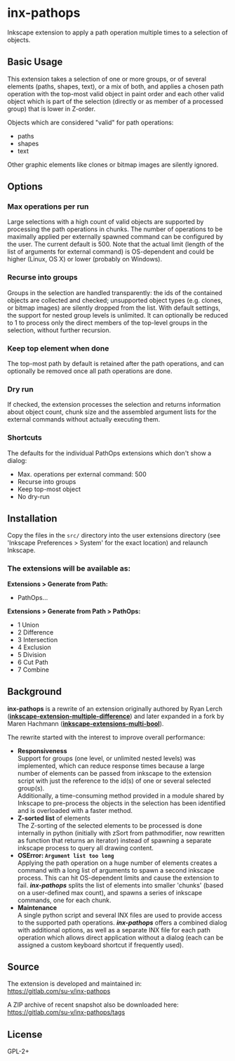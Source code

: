 # inx-pathops

Inkscape extension to apply a path operation multiple times to a
selection of objects.


## Basic Usage

This extension takes a selection of one or more groups, or of several
elements (paths, shapes, text), or a mix of both, and applies a chosen
path operation with the top-most valid object in paint order and each
other valid object which is part of the selection (directly or as member
of a processed group) that is lower in Z-order.

Objects which are considered "valid" for path operations:
- paths
- shapes
- text

Other graphic elements like clones or bitmap images are silently ignored.


## Options

### Max operations per run
Large selections with a high count of valid objects are supported by
processing the path operations in chunks. The number of operations to be
maximally applied per externally spawned command can be configured by
the user.  The current default is 500.  Note that the actual limit
(length of the list of arguments for external command) is OS-dependent
and could be higher (Linux, OS X) or lower (probably on Windows).

### Recurse into groups
Groups in the selection are handled transparently: the ids of the
contained objects are collected and checked; unsupported object types
(e.g. clones, or bitmap images) are silently dropped from the list. With
default settings, the support for nested group levels is unlimited. It
can optionally be reduced to 1 to process only the direct members of the
top-level groups in the selection, without further recursion.

### Keep top element when done
The top-most path by default is retained after the path operations, and
can optionally be removed once all path operations are done.

### Dry run
If checked, the extension processes the selection and returns
information about object count, chunk size and the assembled argument
lists for the external commands without actually executing them.

### Shortcuts
The defaults for the individual PathOps extensions which don't show a
dialog:
- Max. operations per external command: 500
- Recurse into groups
- Keep top-most object
- No dry-run


## Installation

Copy the files in the `src/` directory into the user extensions
directory (see 'Inkscape Preferences > System' for the exact location)
and relaunch Inkscape.

### The extensions will be available as:

**Extensions > Generate from Path:**
- PathOps...

**Extensions > Generate from Path > PathOps:**
- 1 Union
- 2 Difference
- 3 Intersection
- 4 Exclusion
- 5 Division
- 6 Cut Path
- 7 Combine


## Background

**inx-pathops** is a rewrite of an extension originally authored by Ryan
Lerch
([**inkscape-extension-multiple-difference**](https://github.com/ryanlerch/inkscape-extension-multiple-difference))
and later expanded in a fork by Maren Hachmann
([**inkscape-extensions-multi-bool**](https://gitlab.com/Moini/inkscape-extensions-multi-bool)).

The rewrite started with the interest to improve overall performance:
* **Responsiveness**  
Support for groups (one level, or unlimited nested levels) was
implemented, which can reduce response times because a large number of
elements can be passed from inkscape to the extension script with just
the reference to the id(s) of one or several selected group(s).  
Additionally, a time-consuming method provided in a module shared by
Inkscape to pre-process the objects in the selection has been identified
and is overloaded with a faster method.
* **Z-sorted list** of elements  
The Z-sorting of the selected elements to be processed is done
internally in python (initially with zSort from pathmodifier, now
rewritten as function that returns an iterator) instead of spawning a
separate inkscape process to query all drawing content.
* **OSError: `Argument list too long`**  
Applying the path operation on a huge number of elements creates a
command with a long list of arguments to spawn a second inkscape
process. This can hit OS-dependent limits and cause the extension to
fail. ***inx-pathops*** splits the list of elements into smaller
'chunks' (based on a user-defined max count), and spawns a series of
inkscape commands, one for each chunk.
* **Maintenance**  
A single python script and several INX files are used to provide access
to the supported path operations. ***inx-pathops*** offers a combined
dialog with additional options, as well as a separate INX file for each
path operation which allows direct application without a dialog (each
can be assigned a custom keyboard shortcut if frequently used).


## Source

The extension is developed and maintained in:  
https://gitlab.com/su-v/inx-pathops

A ZIP archive of recent snapshot also be downloaded here:  
https://gitlab.com/su-v/inx-pathops/tags


## License

GPL-2+
